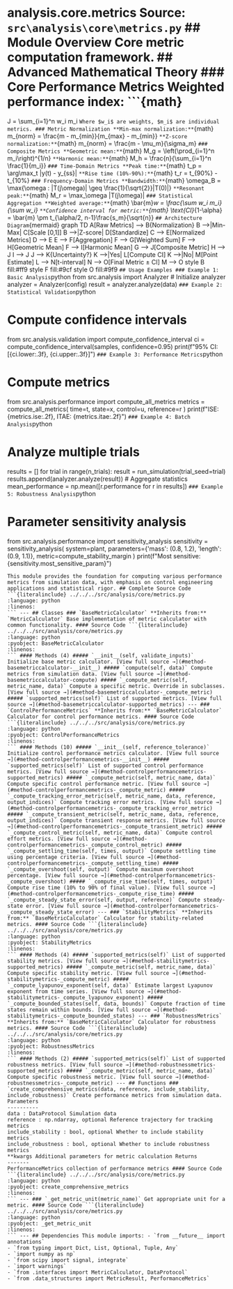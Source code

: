 # analysis.core.metrics **Source:** `src\analysis\core\metrics.py` ## Module Overview Core metric computation framework. ## Advanced Mathematical Theory ### Core Performance Metrics **Weighted performance index:** ```{math}
J = \sum_{i=1}^n w_i m_i
``` Where $w_i$ are weights, $m_i$ are individual metrics. ### Metric Normalization **Min-max normalization:** ```{math}
m_{norm} = \frac{m - m_{min}}{m_{max} - m_{min}}
``` **Z-score normalization:** ```{math}
m_{norm} = \frac{m - \mu_m}{\sigma_m}
``` ### Composite Metrics **Geometric mean:** ```{math}
M_g = \left(\prod_{i=1}^n m_i\right)^{1/n}
``` **Harmonic mean:** ```{math}
M_h = \frac{n}{\sum_{i=1}^n \frac{1}{m_i}}
``` ### Time-Domain Metrics **Peak time:** ```{math}
t_p = \arg\max_t |y(t) - y_{ss}|
``` **Rise time (10%-90%):** ```{math}
t_r = t_{90\%} - t_{10\%}
``` ### Frequency-Domain Metrics **Bandwidth:** ```{math}
\omega_B = \max\{\omega : |T(j\omega)| \geq \frac{1}{\sqrt{2}}|T(0)|\}
``` **Resonant peak:** ```{math}
M_r = \max_\omega |T(j\omega)|
``` ### Statistical Aggregation **Weighted average:** ```{math}
\bar{m}_w = \frac{\sum w_i m_i}{\sum w_i}
``` **Confidence interval for metric:** ```{math}
\text{CI}_{1-\alpha} = \bar{m} \pm t_{\alpha/2, n-1}\frac{s_m}{\sqrt{n}}
``` ## Architecture Diagram ```{mermaid}
graph TD A[Raw Metrics] --> B{Normalization} B -->|Min-Max| C[Scale [0,1]] B -->|Z-score| D[Standardize] C --> E[Normalized Metrics] D --> E E --> F[Aggregation] F --> G[Weighted Sum] F --> H[Geometric Mean] F --> I[Harmonic Mean] G --> J[Composite Metric] H --> J I --> J J --> K{Uncertainty?} K -->|Yes| L[Compute CI] K -->|No| M[Point Estimate] L --> N[t-interval] N --> O[Final Metric ± CI] M --> O style B fill:#ff9 style F fill:#9cf style O fill:#9f9
``` ## Usage Examples ### Example 1: Basic Analysis ```python
from src.analysis import Analyzer # Initialize analyzer
analyzer = Analyzer(config)
result = analyzer.analyze(data)
``` ### Example 2: Statistical Validation ```python
# Compute confidence intervals
from src.analysis.validation import compute_confidence_interval ci = compute_confidence_interval(samples, confidence=0.95)
print(f"95% CI: [{ci.lower:.3f}, {ci.upper:.3f}]")
``` ### Example 3: Performance Metrics ```python
# Compute metrics
from src.analysis.performance import compute_all_metrics metrics = compute_all_metrics( time=t, state=x, control=u, reference=r
)
print(f"ISE: {metrics.ise:.2f}, ITAE: {metrics.itae:.2f}")
``` ### Example 4: Batch Analysis ```python
# Analyze multiple trials
results = []
for trial in range(n_trials): result = run_simulation(trial_seed=trial) results.append(analyzer.analyze(result)) # Aggregate statistics
mean_performance = np.mean([r.performance for r in results])
``` ### Example 5: Robustness Analysis ```python
# Parameter sensitivity analysis
from src.analysis.performance import sensitivity_analysis sensitivity = sensitivity_analysis( system=plant, parameters={'mass': (0.8, 1.2), 'length': (0.9, 1.1)}, metric=compute_stability_margin
)
print(f"Most sensitive: {sensitivity.most_sensitive_param}")
```
This module provides the foundation for computing various performance
metrics from simulation data, with emphasis on control engineering
applications and statistical rigor. ## Complete Source Code ```{literalinclude} ../../../src/analysis/core/metrics.py
:language: python
:linenos:
``` --- ## Classes ### `BaseMetricCalculator` **Inherits from:** `MetricCalculator` Base implementation of metric calculator with common functionality. #### Source Code ```{literalinclude} ../../../src/analysis/core/metrics.py
:language: python
:pyobject: BaseMetricCalculator
:linenos:
``` #### Methods (4) ##### `__init__(self, validate_inputs)` Initialize base metric calculator. [View full source →](#method-basemetriccalculator-__init__) ##### `compute(self, data)` Compute metrics from simulation data. [View full source →](#method-basemetriccalculator-compute) ##### `_compute_metric(self, metric_name, data)` Compute a specific metric. Override in subclasses. [View full source →](#method-basemetriccalculator-_compute_metric) ##### `supported_metrics(self)` List of supported metrics. [View full source →](#method-basemetriccalculator-supported_metrics) --- ### `ControlPerformanceMetrics` **Inherits from:** `BaseMetricCalculator` Calculator for control performance metrics. #### Source Code ```{literalinclude} ../../../src/analysis/core/metrics.py
:language: python
:pyobject: ControlPerformanceMetrics
:linenos:
``` #### Methods (10) ##### `__init__(self, reference_tolerance)` Initialize control performance metrics calculator. [View full source →](#method-controlperformancemetrics-__init__) ##### `supported_metrics(self)` List of supported control performance metrics. [View full source →](#method-controlperformancemetrics-supported_metrics) ##### `_compute_metric(self, metric_name, data)` Compute specific control performance metric. [View full source →](#method-controlperformancemetrics-_compute_metric) ##### `_compute_tracking_error_metric(self, metric_name, data, reference, output_indices)` Compute tracking error metrics. [View full source →](#method-controlperformancemetrics-_compute_tracking_error_metric) ##### `_compute_transient_metric(self, metric_name, data, reference, output_indices)` Compute transient response metrics. [View full source →](#method-controlperformancemetrics-_compute_transient_metric) ##### `_compute_control_metric(self, metric_name, data)` Compute control effort metrics. [View full source →](#method-controlperformancemetrics-_compute_control_metric) ##### `_compute_settling_time(self, times, output)` Compute settling time using percentage criteria. [View full source →](#method-controlperformancemetrics-_compute_settling_time) ##### `_compute_overshoot(self, output)` Compute maximum overshoot percentage. [View full source →](#method-controlperformancemetrics-_compute_overshoot) ##### `_compute_rise_time(self, times, output)` Compute rise time (10% to 90% of final value). [View full source →](#method-controlperformancemetrics-_compute_rise_time) ##### `_compute_steady_state_error(self, output, reference)` Compute steady-state error. [View full source →](#method-controlperformancemetrics-_compute_steady_state_error) --- ### `StabilityMetrics` **Inherits from:** `BaseMetricCalculator` Calculator for stability-related metrics. #### Source Code ```{literalinclude} ../../../src/analysis/core/metrics.py
:language: python
:pyobject: StabilityMetrics
:linenos:
``` #### Methods (4) ##### `supported_metrics(self)` List of supported stability metrics. [View full source →](#method-stabilitymetrics-supported_metrics) ##### `_compute_metric(self, metric_name, data)` Compute specific stability metric. [View full source →](#method-stabilitymetrics-_compute_metric) ##### `_compute_lyapunov_exponent(self, data)` Estimate largest Lyapunov exponent from time series. [View full source →](#method-stabilitymetrics-_compute_lyapunov_exponent) ##### `_compute_bounded_states(self, data, bounds)` Compute fraction of time states remain within bounds. [View full source →](#method-stabilitymetrics-_compute_bounded_states) --- ### `RobustnessMetrics` **Inherits from:** `BaseMetricCalculator` Calculator for robustness metrics. #### Source Code ```{literalinclude} ../../../src/analysis/core/metrics.py
:language: python
:pyobject: RobustnessMetrics
:linenos:
``` #### Methods (2) ##### `supported_metrics(self)` List of supported robustness metrics. [View full source →](#method-robustnessmetrics-supported_metrics) ##### `_compute_metric(self, metric_name, data)` Compute specific robustness metric. [View full source →](#method-robustnessmetrics-_compute_metric) --- ## Functions ### `create_comprehensive_metrics(data, reference, include_stability, include_robustness)` Create performance metrics from simulation data. Parameters
----------
data : DataProtocol Simulation data
reference : np.ndarray, optional Reference trajectory for tracking metrics
include_stability : bool, optional Whether to include stability metrics
include_robustness : bool, optional Whether to include robustness metrics
**kwargs Additional parameters for metric calculation Returns
-------
PerformanceMetrics collection of performance metrics #### Source Code ```{literalinclude} ../../../src/analysis/core/metrics.py
:language: python
:pyobject: create_comprehensive_metrics
:linenos:
``` --- ### `_get_metric_unit(metric_name)` Get appropriate unit for a metric. #### Source Code ```{literalinclude} ../../../src/analysis/core/metrics.py
:language: python
:pyobject: _get_metric_unit
:linenos:
``` --- ## Dependencies This module imports: - `from __future__ import annotations`
- `from typing import Dict, List, Optional, Tuple, Any`
- `import numpy as np`
- `from scipy import signal, integrate`
- `import warnings`
- `from .interfaces import MetricCalculator, DataProtocol`
- `from .data_structures import MetricResult, PerformanceMetrics`
